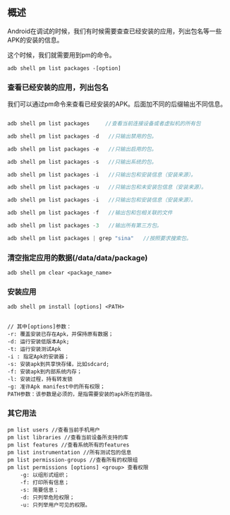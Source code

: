 ## 概述

Android在调试的时候，我们有时候需要查查已经安装的应用，列出包名等一些APK的安装的信息。

这个时候，我们就需要用到pm的命令。


```
adb shell pm list packages -[option]
```

### 查看已经安装的应用，列出包名

我们可以通过pm命令来查看已经安装的APK。后面加不同的后缀输出不同信息。

```java

adb shell pm list packages     //查看当前连接设备或者虚拟机的所有包

adb shell pm list packages -d   //只输出禁用的包。

adb shell pm list packages -e   //只输出启用的包。

adb shell pm list packages -s   //只输出系统的包。

adb shell pm list packages -i   //只输出包和安装信息（安装来源）。

adb shell pm list packages -u   //只输出包和未安装包信息（安装来源）。

adb shell pm list packages -i   //只输出包和安装信息（安装来源）。

adb shell pm list packages -f   //输出包和包相关联的文件

adb shell pm list packages -3   //输出所有第三方包。

adb shell pm list packages | grep "sina"   //按照要求搜索包。
```

### 清空指定应用的数据(/data/data/package)


```
adb shell pm clear <package_name>
```

### 安装应用


```
adb shell pm install [options] <PATH>


// 其中[options]参数：
-r: 覆盖安装已存在Apk，并保持原有数据；
-d: 运行安装低版本Apk;
-t: 运行安装测试Apk
-i : 指定Apk的安装器；
-s: 安装apk到共享快存储，比如sdcard;
-f: 安装apk到内部系统内存；
-l: 安装过程，持有转发锁
-g: 准许Apk manifest中的所有权限；
PATH参数：该参数是必须的，是指需要安装的apk所在的路径。
```




### 其它用法


```
pm list users //查看当前手机用户
pm list libraries //查看当前设备所支持的库
pm list features //查看系统所有的features
pm list instrumentation //所有测试包的信息
pm list permission-groups //查看所有的权限组
pm list permissions [options] <group> 查看权限
    -g: 以组形式组织；
    -f: 打印所有信息；
    -s: 简要信息；
    -d: 只列举危险权限；
    -u: 只列举用户可见的权限。
```